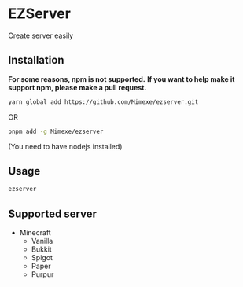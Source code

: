 # EZServer

Create server easily

## Installation

**For some reasons, npm is not supported.**
**If you want to help make it support npm, please make a pull request.**

```bash
yarn global add https://github.com/Mimexe/ezserver.git
```

OR

```bash
pnpm add -g Mimexe/ezserver
```

(You need to have nodejs installed)

## Usage

```bash
ezserver
```

## Supported server

- Minecraft
  - Vanilla
  - Bukkit
  - Spigot
  - Paper
  - Purpur
